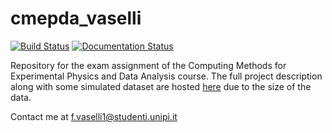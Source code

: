 # cmepda_vaselli
[![Build Status](https://travis-ci.org/francesco-vaselli/cmepda_vaselli.svg?branch=main)](https://travis-ci.org/francesco-vaselli/cmepda_vaselli)
[![Documentation Status](https://readthedocs.org/projects/cmepda-vaselli/badge/?version=latest)](https://cmepda-vaselli.readthedocs.io/en/latest)

Repository for the exam assignment of the Computing Methods for Experimental Physics and Data Analysis course. 
The full project description along with some simulated dataset are hosted [here](https://drive.google.com/drive/folders/1fVC-odmFAtfNIg0lHG8uCg7vBsnjv9YS?usp=sharing) due to the size of the data.

Contact me at f.vaselli1@studenti.unipi.it
